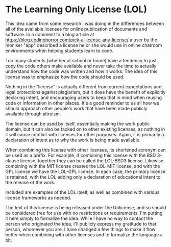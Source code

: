 # The Learning Only License (LOL)

This idea came from some research I was doing in the differences between all of
the available licenses for online publication of documents and software. In a
comment to a blog article at
https://blog.codinghorror.com/pick-a-license-any-license/
a user by the moniker "app" described a license he or she would use in online
chatroom environments when helping students learn to code.

Too many students (whether at school or home) have a tendency to just copy the
code others make available and never take the time to actually understand how
the code was written and how it works. The idea of this license was to 
emphasize how the code should be used.

Nothing in the "license" is actually different from current expectations and
legal protections against plagiarism, but it does have the benefit of 
explicitly declaring intent, and encouraging users to keep that in mind when
reusing code or information in other places. It's a good reminder to us all
how we should approach other people's work that have been made publicly
available through altruism.

The license can be used by itself, essentially making the work public domain,
but it can also be tacked on to other existing licenses, as nothing in it
will cause conflict with licenses for other purposes. Again, it is primarily
a declaration of intent as to why the work is being made available.

When combining this license with other licenses, its shortened acronym can be
used as a prefix. For example, if combining this license with the BSD 3-clause
license, together they can be called the LOL-BSD3 license. Likewise combining
with the MIT license creates the LOL-MIT license, and with the GPL license we
have the LOL-GPL license. In each case, the primary license is retained, with
the LOL adding only a declaration of educational intent to the release of the
work.

Included are examples of the LOL itself, as well as combined with various 
license frameworks as needed.

The text of this license is being released under the Unlicense, and so should 
be considered free for use with no restrictions or requirements. I'm putting it
here simply to formalize the idea. While I have no way to contact the person
who originated the idea, I'll publicly express my gratitude to that person,
whomever you are. I have changed a few things to make it flow better when 
combining with other licenses and to formalize the language a bit.

